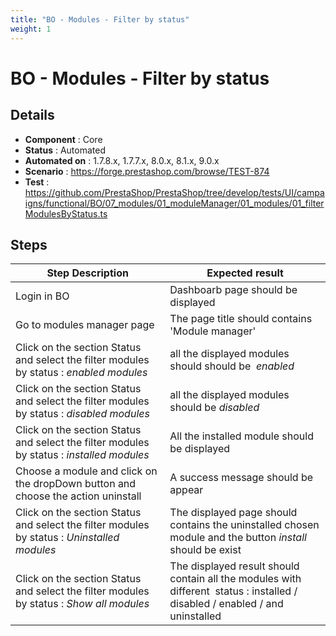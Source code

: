 ```yaml
---
title: "BO - Modules - Filter by status"
weight: 1
---
```


# BO - Modules - Filter by status
## Details
* **Component** : Core
* **Status** : Automated
* **Automated on** : 1.7.8.x, 1.7.7.x, 8.0.x, 8.1.x, 9.0.x
* **Scenario** : https://forge.prestashop.com/browse/TEST-874
* **Test** : https://github.com/PrestaShop/PrestaShop/tree/develop/tests/UI/campaigns/functional/BO/07_modules/01_moduleManager/01_modules/01_filterModulesByStatus.ts

## Steps
| Step Description | Expected result |
| ----- | ----- |
| Login in BO | Dashboarb page should be displayed |
| Go to modules manager page | The page title should contains 'Module manager' |
| Click on the section Status and select the filter modules by status : *enabled modules* | all the displayed modules should should be  *enabled* |
| Click on the section Status and select the filter modules by status : *disabled modules* | all the displayed modules should be *disabled* |
| Click on the section Status and select the filter modules by status : *installed modules* | All the installed module should be displayed |
| Choose a module and click on the dropDown button and choose the action uninstall | A success message should be appear |
| Click on the section Status and select the filter modules by status : *Uninstalled modules* | The displayed page should contains the uninstalled chosen module and the button *install* should be exist |
| Click on the section Status and select the filter modules by status : *Show all modules* | The displayed result should contain all the modules with different  status : installed / disabled / enabled / and uninstalled |
